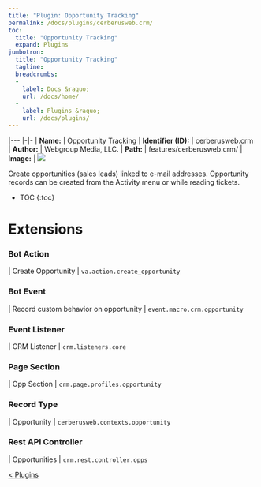 ```yaml
---
title: "Plugin: Opportunity Tracking"
permalink: /docs/plugins/cerberusweb.crm/
toc:
  title: "Opportunity Tracking"
  expand: Plugins
jumbotron:
  title: "Opportunity Tracking"
  tagline: 
  breadcrumbs:
  -
    label: Docs &raquo;
    url: /docs/home/
  -
    label: Plugins &raquo;
    url: /docs/plugins/
---
```


|---
|-|-
| **Name:** | Opportunity Tracking
| **Identifier (ID):** | cerberusweb.crm
| **Author:** | Webgroup Media, LLC.
| **Path:** | features/cerberusweb.crm/
| **Image:** | <img src="/assets/images/plugins/cerberusweb.crm.png" class="screenshot">

Create opportunities (sales leads) linked to e-mail addresses. Opportunity records can be created from the Activity menu or while reading tickets.

* TOC
{:toc}

# Extensions

### Bot Action

| Create Opportunity | `va.action.create_opportunity`


### Bot Event

| Record custom behavior on opportunity | `event.macro.crm.opportunity`


### Event Listener

| CRM Listener | `crm.listeners.core`


### Page Section

| Opp Section | `crm.page.profiles.opportunity`


### Record Type

| Opportunity | `cerberusweb.contexts.opportunity`


### Rest API Controller

| Opportunities | `crm.rest.controller.opps`


<div class="section-nav">
	<div class="left">
		<a href="/docs/plugins/#plugins" class="prev">&lt; Plugins</a>
	</div>
	<div class="right align-right">
	</div>
</div>
<div class="clear"></div>